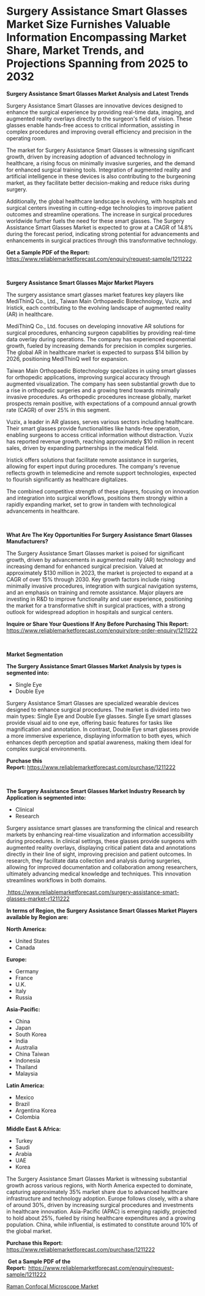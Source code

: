 <p><h1>Surgery Assistance Smart Glasses Market Size Furnishes Valuable Information Encompassing Market Share, Market Trends, and Projections Spanning from 2025 to 2032</h1></p><p><strong>Surgery Assistance Smart Glasses Market Analysis and Latest Trends</strong></p>
<p><p>Surgery Assistance Smart Glasses are innovative devices designed to enhance the surgical experience by providing real-time data, imaging, and augmented reality overlays directly to the surgeon's field of vision. These glasses enable hands-free access to critical information, assisting in complex procedures and improving overall efficiency and precision in the operating room. </p><p>The market for Surgery Assistance Smart Glasses is witnessing significant growth, driven by increasing adoption of advanced technology in healthcare, a rising focus on minimally invasive surgeries, and the demand for enhanced surgical training tools. Integration of augmented reality and artificial intelligence in these devices is also contributing to the burgeoning market, as they facilitate better decision-making and reduce risks during surgery.</p><p>Additionally, the global healthcare landscape is evolving, with hospitals and surgical centers investing in cutting-edge technologies to improve patient outcomes and streamline operations. The increase in surgical procedures worldwide further fuels the need for these smart glasses. The Surgery Assistance Smart Glasses Market is expected to grow at a CAGR of 14.8% during the forecast period, indicating strong potential for advancements and enhancements in surgical practices through this transformative technology.</p></p>
<p><strong>Get a Sample PDF of the Report:&nbsp;</strong> <a href="https://www.reliablemarketforecast.com/enquiry/request-sample/1211222?utm_campaign=3354&utm_medium=2&utm_source=Github&utm_content=ia&utm_term=24032025&utm_id=surgery-assistance-smart-glasses">https://www.reliablemarketforecast.com/enquiry/request-sample/1211222</a></p>
<p>&nbsp;</p>
<p><strong>Surgery Assistance Smart Glasses Major Market Players</strong></p>
<p><p>The surgery assistance smart glasses market features key players like MediThinQ Co., Ltd., Taiwan Main Orthopaedic Biotechnology, Vuzix, and Iristick, each contributing to the evolving landscape of augmented reality (AR) in healthcare.</p><p>MediThinQ Co., Ltd. focuses on developing innovative AR solutions for surgical procedures, enhancing surgeon capabilities by providing real-time data overlay during operations. The company has experienced exponential growth, fueled by increasing demands for precision in complex surgeries. The global AR in healthcare market is expected to surpass $14 billion by 2026, positioning MediThinQ well for expansion.</p><p>Taiwan Main Orthopaedic Biotechnology specializes in using smart glasses for orthopedic applications, improving surgical accuracy through augmented visualization. The company has seen substantial growth due to a rise in orthopedic surgeries and a growing trend towards minimally invasive procedures. As orthopedic procedures increase globally, market prospects remain positive, with expectations of a compound annual growth rate (CAGR) of over 25% in this segment.</p><p>Vuzix, a leader in AR glasses, serves various sectors including healthcare. Their smart glasses provide functionalities like hands-free operation, enabling surgeons to access critical information without distraction. Vuzix has reported revenue growth, reaching approximately $10 million in recent sales, driven by expanding partnerships in the medical field.</p><p>Iristick offers solutions that facilitate remote assistance in surgeries, allowing for expert input during procedures. The company's revenue reflects growth in telemedicine and remote support technologies, expected to flourish significantly as healthcare digitalizes. </p><p>The combined competitive strength of these players, focusing on innovation and integration into surgical workflows, positions them strongly within a rapidly expanding market, set to grow in tandem with technological advancements in healthcare.</p></p>
<p>&nbsp;</p>
<p><strong>What Are The Key Opportunities For Surgery Assistance Smart Glasses Manufacturers?</strong></p>
<p><p>The Surgery Assistance Smart Glasses market is poised for significant growth, driven by advancements in augmented reality (AR) technology and increasing demand for enhanced surgical precision. Valued at approximately $130 million in 2023, the market is projected to expand at a CAGR of over 15% through 2030. Key growth factors include rising minimally invasive procedures, integration with surgical navigation systems, and an emphasis on training and remote assistance. Major players are investing in R&D to improve functionality and user experience, positioning the market for a transformative shift in surgical practices, with a strong outlook for widespread adoption in hospitals and surgical centers.</p></p>
<p><strong>Inquire or Share Your Questions If Any Before Purchasing This Report:</strong> <a href="https://www.reliablemarketforecast.com/enquiry/pre-order-enquiry/1211222?utm_campaign=3354&utm_medium=2&utm_source=Github&utm_content=ia&utm_term=24032025&utm_id=surgery-assistance-smart-glasses">https://www.reliablemarketforecast.com/enquiry/pre-order-enquiry/1211222</a></p>
<p>&nbsp;</p>
<p><strong>Market Segmentation</strong></p>
<p><strong>The Surgery Assistance Smart Glasses Market Analysis by types is segmented into:</strong></p>
<p><ul><li>Single Eye</li><li>Double Eye</li></ul></p>
<p><p>Surgery Assistance Smart Glasses are specialized wearable devices designed to enhance surgical procedures. The market is divided into two main types: Single Eye and Double Eye glasses. Single Eye smart glasses provide visual aid to one eye, offering basic features for tasks like magnification and annotation. In contrast, Double Eye smart glasses provide a more immersive experience, displaying information to both eyes, which enhances depth perception and spatial awareness, making them ideal for complex surgical environments.</p></p>
<p><strong>Purchase this Report:&nbsp;</strong><a href="https://www.reliablemarketforecast.com/purchase/1211222?utm_campaign=3354&utm_medium=2&utm_source=Github&utm_content=ia&utm_term=24032025&utm_id=surgery-assistance-smart-glasses">https://www.reliablemarketforecast.com/purchase/1211222</a></p>
<p>&nbsp;</p>
<p><strong>The Surgery Assistance Smart Glasses Market Industry Research by Application is segmented into:</strong></p>
<p><ul><li>Clinical</li><li>Research</li></ul></p>
<p><p>Surgery assistance smart glasses are transforming the clinical and research markets by enhancing real-time visualization and information accessibility during procedures. In clinical settings, these glasses provide surgeons with augmented reality overlays, displaying critical patient data and annotations directly in their line of sight, improving precision and patient outcomes. In research, they facilitate data collection and analysis during surgeries, allowing for improved documentation and collaboration among researchers, ultimately advancing medical knowledge and techniques. This innovation streamlines workflows in both domains.</p></p>
<p><a href="https://www.reliablemarketforecast.com/surgery-assistance-smart-glasses-market-r1211222?utm_campaign=3354&utm_medium=2&utm_source=Github&utm_content=ia&utm_term=24032025&utm_id=surgery-assistance-smart-glasses">&nbsp;https://www.reliablemarketforecast.com/surgery-assistance-smart-glasses-market-r1211222</a></p>
<p><strong>In terms of Region, the Surgery Assistance Smart Glasses Market Players available by Region are:</strong></p>
<p>
    <p> <strong> North America: </strong>
        <ul>
            <li>United States</li>
            <li>Canada</li>
        </ul>
        </p> 
    <p> <strong> Europe: </strong>
        <ul>
            <li>Germany</li>
            <li>France</li>
            <li>U.K.</li>
            <li>Italy</li>
            <li>Russia</li>
        </ul>
        </p> 
    <p> <strong> Asia-Pacific: </strong>
        <ul>
            <li>China</li>
            <li>Japan</li>
            <li>South Korea</li>
            <li>India</li>
            <li>Australia</li>
            <li>China Taiwan</li>
            <li>Indonesia</li>
            <li>Thailand</li>
            <li>Malaysia</li>
        </ul>
        </p> 
    <p> <strong> Latin America: </strong>
        <ul>
            <li>Mexico</li>
            <li>Brazil</li>
            <li>Argentina Korea</li>
            <li>Colombia</li>
        </ul>
        </p> 
    <p> <strong> Middle East & Africa: </strong>
        <ul>
            <li>Turkey</li>
            <li>Saudi</li>
            <li>Arabia</li>
            <li>UAE</li>
            <li>Korea</li>
        </ul>
    </p>
    </p>
<p><p>The Surgery Assistance Smart Glasses Market is witnessing substantial growth across various regions, with North America expected to dominate, capturing approximately 35% market share due to advanced healthcare infrastructure and technology adoption. Europe follows closely, with a share of around 30%, driven by increasing surgical procedures and investments in healthcare innovation. Asia-Pacific (APAC) is emerging rapidly, projected to hold about 25%, fueled by rising healthcare expenditures and a growing population. China, while influential, is estimated to constitute around 10% of the global market.</p></p>
<p><strong>Purchase this Report: </strong><a href="https://www.reliablemarketforecast.com/purchase/1211222?utm_campaign=3354&utm_medium=2&utm_source=Github&utm_content=ia&utm_term=24032025&utm_id=surgery-assistance-smart-glasses">https://www.reliablemarketforecast.com/purchase/1211222</a></p>
<p>&nbsp;<strong>Get a Sample PDF of the Report:&nbsp;&nbsp;</strong><a href="https://www.reliablemarketforecast.com/enquiry/request-sample/1211222?utm_campaign=3354&utm_medium=2&utm_source=Github&utm_content=ia&utm_term=24032025&utm_id=surgery-assistance-smart-glasses">https://www.reliablemarketforecast.com/enquiry/request-sample/1211222</a></p>
<p><strong></strong></p>
<p><p><a href="https://github.com/XavierTyler76/Market-Research-Report-List-1/blob/main/raman-confocal-microscope-market.md?utm_campaign=3354&utm_medium=2&utm_source=Github&utm_content=ia&utm_term=24032025&utm_id=surgery-assistance-smart-glasses">Raman Confocal Microscope Market</a></p></p>